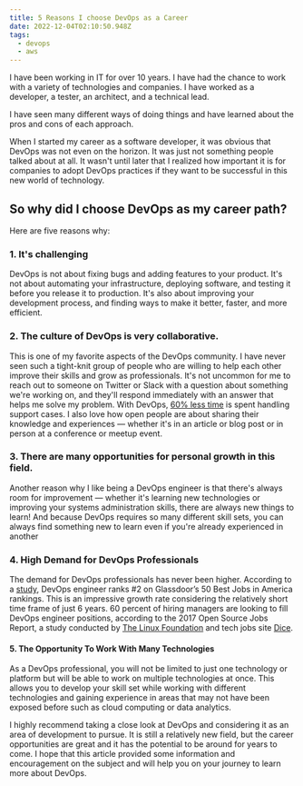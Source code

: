 ```yaml
---
title: 5 Reasons I choose DevOps as a Career
date: 2022-12-04T02:10:50.948Z
tags:
  - devops
  - aws
---
```

I have been working in IT for over 10 years. I have had the chance to work with a variety of technologies and companies. I have worked as a developer, a tester, an architect, and a technical lead.

I have seen many different ways of doing things and have learned about the pros and cons of each approach.

When I started my career as a software developer, it was obvious that DevOps was not even on the horizon. It was just not something people talked about at all. It wasn't until later that I realized how important it is for companies to adopt DevOps practices if they want to be successful in this new world of technology.

## So why did I choose DevOps as my career path?

Here are five reasons why:

### 1. It's challenging

DevOps is not about fixing bugs and adding features to your product. It's not about automating your infrastructure, deploying software, and testing it before you release it to production. It's also about improving your development process, and finding ways to make it better, faster, and more efficient.

### 2. The culture of DevOps is very collaborative.

This is one of my favorite aspects of the DevOps community. I have never seen such a tight-knit group of people who are willing to help each other improve their skills and grow as professionals. It's not uncommon for me to reach out to someone on Twitter or Slack with a question about something we're working on, and they'll respond immediately with an answer that helps me solve my problem. With DevOps, [60% less time](https://www.strongdm.com/blog/devops-statistics) is spent handling support cases. I also love how open people are about sharing their knowledge and experiences — whether it's in an article or blog post or in person at a conference or meetup event.

### 3. There are many opportunities for personal growth in this field.

Another reason why I like being a DevOps engineer is that there's always room for improvement — whether it's learning new technologies or improving your systems administration skills, there are always new things to learn! And because DevOps requires so many different skill sets, you can always find something new to learn even if you're already experienced in another

### 4. High Demand for DevOps Professionals

The demand for DevOps professionals has never been higher. According to a [study](https://enterprisersproject.com/article/2017/9/devops-jobs-6-eye-opening-statistics), DevOps engineer ranks #2 on Glassdoor’s 50 Best Jobs in America rankings. This is an impressive growth rate considering the relatively short time frame of just 6 years. 60 percent of hiring managers are looking to fill DevOps engineer positions, according to the 2017 Open Source Jobs Report, a study conducted by [The Linux Foundation](https://www.linuxfoundation.org/) and tech jobs site [Dice](https://www.dice.com/).

#### 5. The Opportunity To Work With Many Technologies

As a DevOps professional, you will not be limited to just one technology or platform but will be able to work on multiple technologies at once. This allows you to develop your skill set while working with different technologies and gaining experience in areas that may not have been exposed before such as cloud computing or data analytics.


I highly recommend taking a close look at DevOps and considering it as an area of development to pursue. It is still a relatively new field, but the career opportunities are great and it has the potential to be around for years to come. I hope that this article provided some information and encouragement on the subject and will help you on your journey to learn more about DevOps.